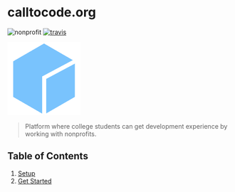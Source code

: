 # calltocode.org

![nonprofit][nonprofit]
[![travis][travis]][travis-url]

![logo][logo]

> Platform where college students can get development experience by working with nonprofits.

## Table of Contents

1. [Setup](docs/setup.md)
1. [Get Started](docs/get_started.md)

[travis]: https://travis-ci.org/CodeForSocialGood/calltocode.org.svg
[travis-url]: https://travis-ci.org/CodeForSocialGood/calltocode.org

[nonprofit]: https://img.shields.io/badge/project-nonprofit-ff69b4.svg

[logo]: /media/logo.png
